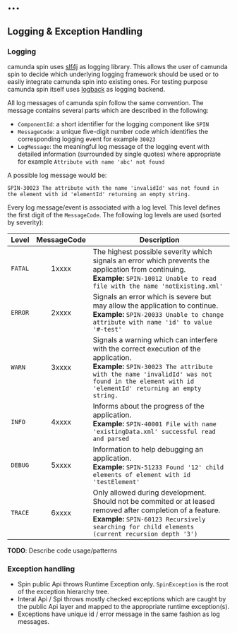 # ...

## Logging & Exception Handling

### Logging

camunda spin uses [slf4j][] as logging library. This allows the user of camunda
spin to decide which underlying logging framework should be used or to easily
integrate camunda spin into existing ones. For testing purpose camunda spin
itself uses [logback][] as logging backend.

All log messages of camunda spin follow the same convention. The message
contains several parts which are described in the following:

- `ComponentId`: a short identifier for the logging component like `SPIN`
- `MessageCode`: a unique five-digit number code which identifies the
  corresponding logging event for example `30023`
- `LogMessage`: the meaningful log message of the logging event with detailed
  information (surrounded by single quotes) where appropriate for example
  `Attribute with name 'abc' not found`

A possible log message would be:

```
SPIN-30023 The attribute with the name 'invalidId' was not found in the element with id 'elementId' returning an empty string.
```

Every log message/event is associated with a log level. This level defines the
first digit of the `MessageCode`. The following log levels are used
(sorted by severity):


| Level   | MessageCode | Description
|---------|:-----------:|-------------
| `FATAL` | 1xxxx       | The highest possible severity which signals an error which prevents the application from continuing. <br/>**Example:** `SPIN-10012 Unable to read file with the name 'notExisting.xml'`
| `ERROR` | 2xxxx       | Signals an error which is severe but may allow the application to continue. <br/>**Example:** `SPIN-20033 Unable to change attribute with name 'id' to value '#-test'`
| `WARN`  | 3xxxx       | Signals a warning which can interfere with the correct execution of the application. <br/>**Example:** `SPIN-30023 The attribute with the name 'invalidId' was not found in the element with id 'elementId' returning an empty string.`
| `INFO`  | 4xxxx       | Informs about the progress of the application. <br/>**Example:** `SPIN-40001 File with name 'existingData.xml' successful read and parsed`
| `DEBUG` | 5xxxx       | Information to help debugging an application. <br/>**Example:** `SPIN-51233 Found '12' child elements of element with id 'testElement'`
| `TRACE` | 6xxxx       | Only allowed during development. Should not be commited or at leased removed after completion of a feature. <br/>**Example:** `SPIN-60123 Recursively searching for child elements (current recursion depth '3')`

**TODO**: Describe code usage/patterns


### Exception handling

* Spin public Api throws Runtime Exception only. `SpinException` is the root of the exception hierarchy tree.
* Interal Api / Spi throws mostly checked exceptions which are caught by the public Api layer and mapped to the appropriate runtime exception(s).
* Exceptions have unique id / error message in the same fashion as log messages.


[slf4j]: http://www.slf4j.org/
[logback]: http://logback.qos.ch/
